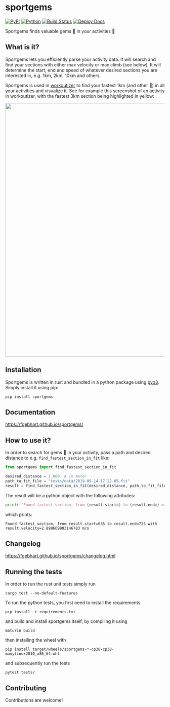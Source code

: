 # sportgems

[![PyPI](https://badge.fury.io/py/sportgems.svg)](https://badge.fury.io/py/sportgems) [![Python](https://img.shields.io/pypi/pyversions/sportgems.svg?style=plastic)](https://badge.fury.io/py/sportgems) [![Build Status](https://github.com/fgebhart/sportgems/workflows/Test/badge.svg)](https://github.com/fgebhart/sportgems/actions?query=workflow%3ATest) [![Deploy Docs](https://github.com/fgebhart/sportgems/actions/workflows/deploy_docs.yml/badge.svg)](https://github.com/fgebhart/sportgems/actions/workflows/deploy_docs.yml)

Sportgems finds valuable gems 💎 in your activities 🚴


## What is it?
Sportgems lets you efficiently parse your activity data. It will search and find your
sections with either max velocity or max climb (see below). It will determine the start,
end and speed of whatever desired sections you are interested in, e.g. 1km, 2km, 10km
and others. 

Sportgems is used in [workoutizer](https://github.com/fgebhart/workoutizer) to find your
fastest 1km (and other 💎) in all your activities and visualize it. See for example this
screenshot of an activity in workoutizer, with the fastest 3km section being highlighted
in yellow:

<img src="https://i.imgur.com/nOYiFm6.png" width="800">

## Installation
Sportgems is written in rust and bundled in a python package using [pyo3](https://pyo3.rs/). Simply
install it using pip:
```
pip install sportgems
```

## Documentation
https://fgebhart.github.io/sportgems/

## How to use it?

In order to search for gems 💎 in your activity, pass a path and desired distance to e.g.
`find_fastest_section_in_fit` like:

```python
from sportgems import find_fastest_section_in_fit

desired_distance = 1_000  # in meter
path_to_fit_file = "tests/data/2019-09-14-17-22-05.fit"
result = find_fastest_section_in_fit(desired_distance, path_to_fit_file)
```
The result will be a python object with the following attributes:
```python
print(f'Found fastest section, from {result.start=} to {result.end=} with {result.velocity=} m/s')
```

which prints:
```
Found fastest section, from result.start=635 to result.end=725 with result.velocity=2.898669803146783 m/s
```

## Changelog
https://fgebhart.github.io/sportgems/changelog.html

## Running the tests

In order to run the rust unit tests simply run
```
cargo test --no-default-features
```
To run the python tests, you first need to install the requirements
```
pip install -r requirements.txt
```
and build and install sportgems itself, by compiling it using
```
maturin build
```
then installing the wheel with
```
pip install target/wheels/sportgems-*-cp38-cp38-manylinux2010_x86_64.whl
```
and subsequently run the tests
```
pytest tests/
```

## Contributing
Contributions are welcome!
